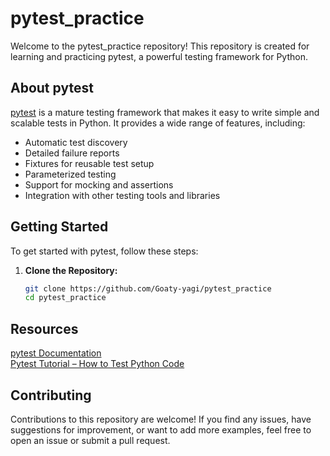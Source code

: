 # pytest_practice

Welcome to the pytest_practice repository! This repository is created for learning and practicing pytest, a powerful testing framework for Python.

## About pytest

[pytest](https://docs.pytest.org/en/latest/) is a mature testing framework that makes it easy to write simple and scalable tests in Python. It provides a wide range of features, including:

- Automatic test discovery
- Detailed failure reports
- Fixtures for reusable test setup
- Parameterized testing
- Support for mocking and assertions
- Integration with other testing tools and libraries

## Getting Started

To get started with pytest, follow these steps:

1. **Clone the Repository:**
   ```bash
   git clone https://github.com/Goaty-yagi/pytest_practice
   cd pytest_practice


## Resources
[pytest Documentation](https://docs.pytest.org/en/7.1.x/contents.html)<br>
[Pytest Tutorial – How to Test Python Code](https://www.youtube.com/watch?v=cHYq1MRoyI0)<br>

## Contributing
Contributions to this repository are welcome! If you find any issues, have suggestions for improvement, or want to add more examples, feel free to open an issue or submit a pull request.

